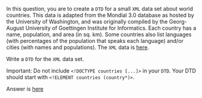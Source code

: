 In this question, you are to create a `DTD` for a small `XML` data set about world 
countries. This data is adapted from the Mondial 3.0 database as hosted by the 
University of Washington, and was originally compiled by the Georg-August 
University of Goettingen Institute for Informatics. Each country has a name, 
population, and area (in sq. km). Some countries also list languages 
(with percentages of the population that speaks each language) and/or 
cities (with names and populations). The `XML` data is [here][1]. 

Write a `DTD` for the `XML` data set. 

Important: Do not include `<!DOCTYPE countries [...]>` in your `DTD`. 
Your DTD should start with `<!ELEMENT countries (country*)>`. 

Answer is [here][2]

[1]: countries.xml
[2]: countries-ans.xml